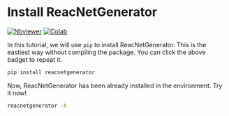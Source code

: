 # Install ReacNetGenerator

[![Nbviewer](https://img.shields.io/badge/render-nbviewer-orange)](https://nbviewer.jupyter.org/github/tongzhugroup/reacnetgenerator/blob/master/tutorial/install.ipynb?flush_cache=false)
[![Colab](https://images.weserv.nl/?url=colab.research.google.com/assets/colab-badge.svg)](https://colab.research.google.com/github/tongzhugroup/reacnetgenerator/blob/master/tutorial/install.ipynb)

In this tutorial, we will use `pip` to install ReacNetGenerator. This is the eastiest way without compiling the package. You can click the above badget to repeat it.

```bash
pip install reacnetgenerator
```

Now, ReacNetGenerator has been already installed in the environment. Try it now!

```bash
reacnetgenerator -h
```
